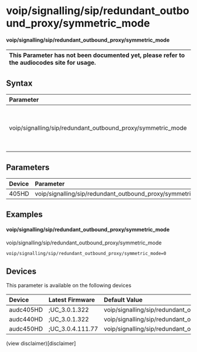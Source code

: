 ﻿---
description: voip/signalling/sip/redundant_outbound_proxy/symmetric_mode
search: false
---

# voip/signalling/sip/redundant_outbound_proxy/symmetric_mode

#### voip/signalling/sip/redundant_outbound_proxy/symmetric_mode


| This Parameter has not been documented yet, please refer to the audiocodes site for usage.  |
| :--- |

## Syntax
| Parameter | Syntax |
| :--- | :--- |
|voip/signalling/sip/redundant_outbound_proxy/symmetric_mode | {% raw %} undefined {% endraw %} |

## Parameters
|Device|Parameter|value|Description|
|:---|:---|:---|:---|
| 405HD | voip/signalling/sip/redundant_outbound_proxy/symmetric_mode |  |  |

## Examples
#### voip/signalling/sip/redundant_outbound_proxy/symmetric_mode

voip/signalling/sip/redundant_outbound_proxy/symmetric_mode

```
voip/signalling/sip/redundant_outbound_proxy/symmetric_mode=0
```

## Devices
This parameter is available on the following devices

| Device | Latest Firmware | Default Value |
|:---|:---|:---|
| audc405HD | ;UC_3.0.1.322 | voip/signalling/sip/redundant_outbound_proxy/symmetric_mode=0 
| audc440HD | ;UC_3.0.1.322 | voip/signalling/sip/redundant_outbound_proxy/symmetric_mode=0 
| audc450HD | ;UC_3.0.4.111.77 | voip/signalling/sip/redundant_outbound_proxy/symmetric_mode=0 

(view disclaimer)[disclaimer]
